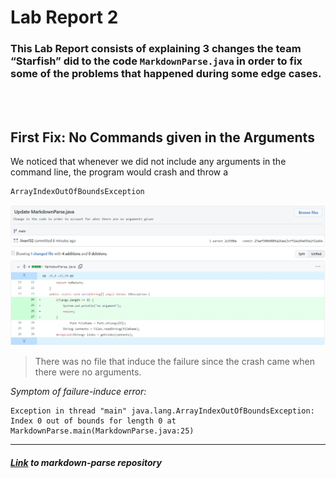 # Lab Report 2
### This Lab Report consists of explaining 3 changes the team “Starfish” did to the code  ``` MarkdownParse.java ``` in order to fix some of the problems that happened during some edge cases.

<br/><br/> 

## First Fix: No Commands given in the Arguments
We noticed that whenever we did not include any arguments in the command line, the program would crash and throw a
```
ArrayIndexOutOfBoundsException
```
![changes fix 1](https://github.com/Jivan132/cse15l-lab-reports/blob/main/photos/Lab_Report2/Changes_Fix1.jpg?raw=true)

> There was no file that induce the failure since the crash came when there were no arguments.

*Symptom of failure-induce error:*
```
Exception in thread "main" java.lang.ArrayIndexOutOfBoundsException: Index 0 out of bounds for length 0 at MarkdownParse.main(MarkdownParse.java:25)
```


---
##### [Link](https://github.com/Jivan132/markdown-parse) to markdown-parse repository